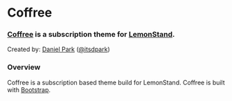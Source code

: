 Coffree
=============

### [Coffree](https://coffree.lemonstand.com/) is a subscription theme for [LemonStand](https://lemonstand.com/).

Created by: [Daniel Park](http://dparkd.com) ([@itsdpark](https://twitter.com/itsdpark))

### Overview

Coffree is a subscription based theme build for LemonStand.
Coffree is built with [Bootstrap](http://getbootstrap.com/). 
